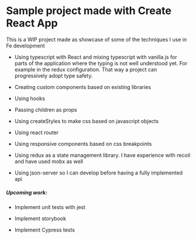 # Sample project made with Create React App

This is a WIP project made as showcase of some of the techniques I use in Fe development

- Using typescript with React and mixing typescript with vanilla js for parts of the application where the typing is not well understood yet. For example in the redux configuration. That way a project can progressively adopt type safety.

- Creating custom components based on existing libraries

- Using hooks

- Passing children as props

- Using createStyles to make css based on javascript objects

- Using react router

- Using responsive components based on css breakpoints

- Using redux as a state management library. I have experience with recoil and have used mobx as well

- Using json-server so I can develop before having a fully implemented api

##### Upcoming work:

- Implement unit tests with jest

- Implement storybook

- Implement Cypress tests
